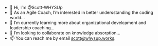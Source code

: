 - 👋 Hi, I’m @Scott-WHYSUp
- 👀 As an Agile Coach, I’m interested in better undersstanding the coding world...
- 🌱 I’m currently learning more about organizational development and leadership coaching...
- 💞️ I’m looking to collaborate on knowledge absorption...
- 📫 You can reach me by email scott@whysup.works.

<!---
Scott-WHYSUp/Scott-WHYSUp is a ✨ special ✨ repository because its `README.md` (this file) appears on your GitHub profile.
You can click the Preview link to take a look at your changes.
--->

